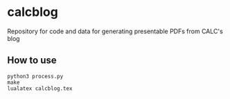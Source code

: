 # calcblog
Repository for code and data for generating presentable PDFs from CALC's blog

## How to use

```
python3 process.py
make
lualatex calcblog.tex
```
